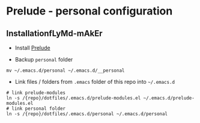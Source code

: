 # Prelude - personal configuration

## InstallationfLyMd-mAkEr

- Install [Prelude](https://github.com/bbatsov/prelude)

- Backup `personal` folder
``` shell
mv ~/.emacs.d/personal ~/.emacs.d/__personal
```

- Link files / folders from `.emacs` folder of this repo into `~/.emacs.d`

``` shell
# link prelude-modules
ln -s /{repo}/dotfiles/.emacs.d/prelude-modules.el ~/.emacs.d/prelude-modules.el
# link personal folder
ln -s /{repo}/dotfiles/.emacs.d/personal ~/.emacs.d/personal
```

